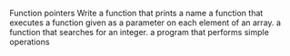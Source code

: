 Function pointers
Write a function that prints a name
 a function that executes a function given as a parameter on each element of an array.
 a function that searches for an integer.
a program that performs simple operations
